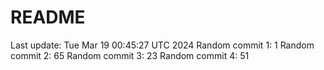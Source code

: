 # README

Last update: Tue Mar 19 00:45:27 UTC 2024
Random commit 1: 1
Random commit 2: 65
Random commit 3: 23
Random commit 4: 51
